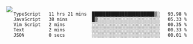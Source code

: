 

<a href="https://github.com/anuraghazra/github-readme-stats">
  <img align="left" src="https://github-readme-stats.vercel.app/api?username=kfly8&count_private=true&show_icons=true&theme=calm" />
</a>


<!--START_SECTION:waka-->

```text
TypeScript   11 hrs 21 mins  ███████████████████████▒░   93.98 %
JavaScript   38 mins         █▒░░░░░░░░░░░░░░░░░░░░░░░   05.33 %
Vim Script   2 mins          ░░░░░░░░░░░░░░░░░░░░░░░░░   00.35 %
Text         2 mins          ░░░░░░░░░░░░░░░░░░░░░░░░░   00.33 %
JSON         0 secs          ░░░░░░░░░░░░░░░░░░░░░░░░░   00.01 %
```

<!--END_SECTION:waka-->
